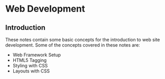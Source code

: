 # Web Development

## Introduction
These notes contain some basic concepts for the introduction to web site development. Some of the concepts covered in these notes are:

* Web Framework Setup
* HTML5 Tagging
* Styling with CSS
* Layouts with CSS

